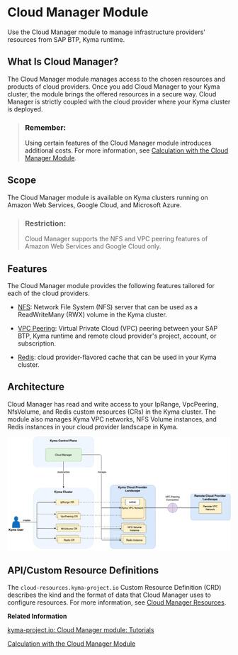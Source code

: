 <!-- loio617a1a944a3e421a8e661b1db6a067a1 -->

# Cloud Manager Module

Use the Cloud Manager module to manage infrastructure providers' resources from SAP BTP, Kyma runtime.



<a name="loio617a1a944a3e421a8e661b1db6a067a1__section_h2t_yq2_qbc"/>

## What Is Cloud Manager?

The Cloud Manager module manages access to the chosen resources and products of cloud providers. Once you add Cloud Manager to your Kyma cluster, the module brings the offered resources in a secure way. Cloud Manager is strictly coupled with the cloud provider where your Kyma cluster is deployed.

> ### Remember:  
> Using certain features of the Cloud Manager module introduces additional costs. For more information, see [Calculation with the Cloud Manager Module](../10-concepts/service-plans-and-metering-for-kyma-runtime-c33bb11.md#loioc33bb114a86e474a95db29cfd53f15e6__section_cloud_manager).



<a name="loio617a1a944a3e421a8e661b1db6a067a1__section_pvw_gr2_qbc"/>

## Scope

The Cloud Manager module is available on Kyma clusters running on Amazon Web Services, Google Cloud, and Microsoft Azure.

> ### Restriction:  
> Cloud Manager supports the NFS and VPC peering features of Amazon Web Services and Google Cloud only.



<a name="loio617a1a944a3e421a8e661b1db6a067a1__section_prg_1r2_qbc"/>

## Features

The Cloud Manager module provides the following features tailored for each of the cloud providers.

-   [NFS](nfs-4783e94.md): Network File System \(NFS\) server that can be used as a ReadWriteMany \(RWX\) volume in the Kyma cluster.

-   [VPC Peering](vpc-peering-255e45e.md): Virtual Private Cloud \(VPC\) peering between your SAP BTP, Kyma runtime and remote cloud provider's project, account, or subscription.

-   [Redis](redis-6127744.md): cloud provider-flavored cache that can be used in your Kyma cluster.




<a name="loio617a1a944a3e421a8e661b1db6a067a1__section_ixg_1r2_qbc"/>

## Architecture

Cloud Manager has read and write access to your IpRange, VpcPeering, NfsVolume, and Redis custom resources \(CRs\) in the Kyma cluster. The module also manages Kyma VPC networks, NFS Volume instances, and Redis instances in your cloud provider landscape in Kyma.

![](images/Cloud_Manager_Architecture_eafc62d.png)



<a name="loio617a1a944a3e421a8e661b1db6a067a1__section_j3q_qr2_qbc"/>

## API/Custom Resource Definitions

The `cloud-resources.kyma-project.io` Custom Resource Definition \(CRD\) describes the kind and the format of data that Cloud Manager uses to configure resources. For more information, see [Cloud Manager Resources](cloud-manager-resources-2389f6f.md).

**Related Information**  


[kyma-project.io: Cloud Manager module: Tutorials](https://github.com/kyma-project/cloud-manager/blob/main/docs/user/tutorials/README.md)

[Calculation with the Cloud Manager Module](../10-concepts/service-plans-and-metering-for-kyma-runtime-c33bb11.md#loioc33bb114a86e474a95db29cfd53f15e6__section_cloud_manager)

